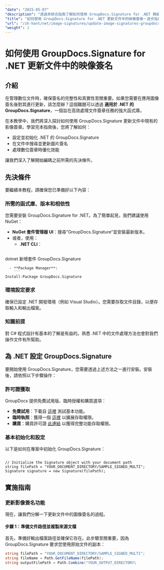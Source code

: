 ```yaml
---
"date": "2025-05-07"
"description": "透過本綜合指南了解如何使用 GroupDocs.Signature for .NET 無縫更新文件中的影像簽章。"
"title": "如何使用 GroupDocs.Signature for .NET 更新文件中的映像簽章－逐步指南"
"url": "/zh-hant/net/image-signatures/update-image-signatures-groupdocs-signature-dotnet/"
"weight": 1
---
```


# 如何使用 GroupDocs.Signature for .NET 更新文件中的映像簽名

## 介紹

在管理數位文件時，確保簽名的完整性和真實性至關重要。如果您需要在應用圖像簽名後對其進行更新，該怎麼辦？這個難題可以透過 **適用於 .NET 的 GroupDocs.Signature**，一個旨在高效處理文件簽章任務的強大函式庫。

在本教學中，我們將深入探討如何使用 GroupDocs.Signature 更新文件中現有的影像簽章。學習完本指南後，您將了解如何：
- 設定並初始化 .NET 的 GroupDocs.Signature
- 在文件中搜尋並更新圖片簽名
- 處理數位簽章時優化效能

讓我們深入了解開始編碼之前所需的先決條件。

## 先決條件

要繼續本教程，請確保您已準備好以下內容：

### 所需的函式庫、版本和相依性
您需要安裝 GroupDocs.Signature for .NET。為了簡單起見，我們建議使用 NuGet：
- **NuGet 套件管理器 UI**：搜尋“GroupDocs.Signature”並安裝最新版本。
- 或者，使用：
  - **.NET CLI**：
    ```
dotnet 新增套件 GroupDocs.Signature
```
  - **Package Manager**:
    ```
Install-Package GroupDocs.Signature
```

### 環境設定要求
確保已設定 .NET 開發環境（例如 Visual Studio）。您需要存取文件目錄，以便存取輸入和輸出檔案。

### 知識前提
對 C# 程式設計有基本的了解是有益的。熟悉 .NET 中的文件處理方法也會對我們操作文件有所幫助。

## 為 .NET 設定 GroupDocs.Signature

要開始使用 GroupDocs.Signature，您需要透過上述方法之一進行安裝。安裝後，請依照以下步驟操作：

### 許可證獲取
GroupDocs 提供免費試用版、臨時授權和購買選項：
- **免費試用**：下載自 [這裡](https://releases.groupdocs.com/signature/net/) 測試基本功能。
- **臨時執照**：獲得一個 [這裡](https://purchase.groupdocs.com/temporary-license/) 以擴展存取權限。
- **購買**：購買許可證 [此連結](https://purchase.groupdocs.com/buy) 以獲得完整功能存取權限。

### 基本初始化和設定
以下是如何在專案中初始化 GroupDocs.Signature：

```csharp\using GroupDocs.Signature;

// Initialize the Signature object with your document path
string filePath = "YOUR_DOCUMENT_DIRECTORY/SAMPLE_SIGNED_MULTI";
Signature signature = new Signature(filePath);
```

## 實施指南

### 更新影像簽名功能

現在，讓我們分解一下更新文件中的圖像簽名的過程。

#### 步驟 1：準備文件路徑並複製來源文檔

首先，準備好輸出檔案路徑並確保它存在。此步驟至關重要，因為 GroupDocs.Signature 要求您使用原始文件的副本：

```csharp
string filePath = "YOUR_DOCUMENT_DIRECTORY/SAMPLE_SIGNED_MULTI";
string fileName = Path.GetFileName(filePath);
string outputFilePath = Path.Combine("YOUR_OUTPUT_DIRECTORY\